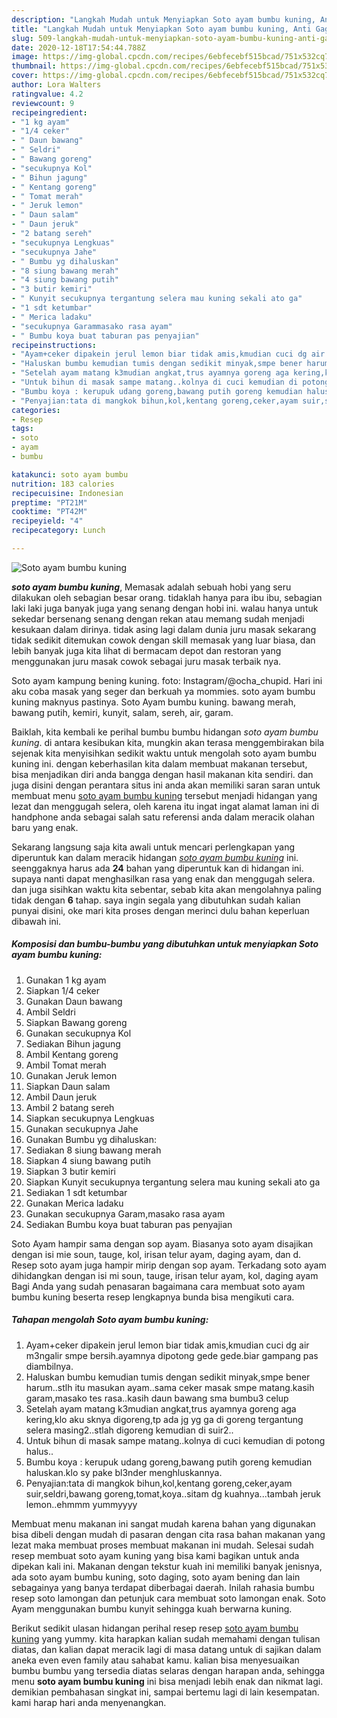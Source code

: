 ```yaml
---
description: "Langkah Mudah untuk Menyiapkan Soto ayam bumbu kuning, Anti Gagal"
title: "Langkah Mudah untuk Menyiapkan Soto ayam bumbu kuning, Anti Gagal"
slug: 509-langkah-mudah-untuk-menyiapkan-soto-ayam-bumbu-kuning-anti-gagal
date: 2020-12-18T17:54:44.788Z
image: https://img-global.cpcdn.com/recipes/6ebfecebf515bcad/751x532cq70/soto-ayam-bumbu-kuning-foto-resep-utama.jpg
thumbnail: https://img-global.cpcdn.com/recipes/6ebfecebf515bcad/751x532cq70/soto-ayam-bumbu-kuning-foto-resep-utama.jpg
cover: https://img-global.cpcdn.com/recipes/6ebfecebf515bcad/751x532cq70/soto-ayam-bumbu-kuning-foto-resep-utama.jpg
author: Lora Walters
ratingvalue: 4.2
reviewcount: 9
recipeingredient:
- "1 kg ayam"
- "1/4 ceker"
- " Daun bawang"
- " Seldri"
- " Bawang goreng"
- "secukupnya Kol"
- " Bihun jagung"
- " Kentang goreng"
- " Tomat merah"
- " Jeruk lemon"
- " Daun salam"
- " Daun jeruk"
- "2 batang sereh"
- "secukupnya Lengkuas"
- "secukupnya Jahe"
- " Bumbu yg dihaluskan"
- "8 siung bawang merah"
- "4 siung bawang putih"
- "3 butir kemiri"
- " Kunyit secukupnya tergantung selera mau kuning sekali ato ga"
- "1 sdt ketumbar"
- " Merica ladaku"
- "secukupnya Garammasako rasa ayam"
- " Bumbu koya buat taburan pas penyajian"
recipeinstructions:
- "Ayam+ceker dipakein jerul lemon biar tidak amis,kmudian cuci dg air m3ngalir smpe bersih.ayamnya dipotong gede gede.biar gampang pas diambilnya."
- "Haluskan bumbu kemudian tumis dengan sedikit minyak,smpe bener harum..stlh itu masukan ayam..sama ceker masak smpe matang.kasih garam,masako tes rasa..kasih daun bawang sma bumbu3 celup"
- "Setelah ayam matang k3mudian angkat,trus ayamnya goreng aga kering,klo aku sknya digoreng,tp ada jg yg ga di goreng tergantung selera masing2..stlah digoreng kemudian di suir2.."
- "Untuk bihun di masak sampe matang..kolnya di cuci kemudian di potong halus.."
- "Bumbu koya : kerupuk udang goreng,bawang putih goreng kemudian haluskan.klo sy pake bl3nder menghluskannya."
- "Penyajian:tata di mangkok bihun,kol,kentang goreng,ceker,ayam suir,seldri,bawang goreng,tomat,koya..sitam dg kuahnya...tambah jeruk lemon..ehmmm yummyyyy"
categories:
- Resep
tags:
- soto
- ayam
- bumbu

katakunci: soto ayam bumbu 
nutrition: 183 calories
recipecuisine: Indonesian
preptime: "PT21M"
cooktime: "PT42M"
recipeyield: "4"
recipecategory: Lunch

---
```



![Soto ayam bumbu kuning](https://img-global.cpcdn.com/recipes/6ebfecebf515bcad/751x532cq70/soto-ayam-bumbu-kuning-foto-resep-utama.jpg)

<b><i>soto ayam bumbu kuning</i></b>, Memasak adalah sebuah hobi yang seru dilakukan oleh sebagian besar orang. tidaklah hanya para ibu ibu, sebagian laki laki juga banyak juga yang senang dengan hobi ini. walau hanya untuk sekedar bersenang senang dengan rekan atau memang sudah menjadi kesukaan dalam dirinya. tidak asing lagi dalam dunia juru masak sekarang tidak sedikit ditemukan cowok dengan skill memasak yang luar biasa, dan lebih banyak juga kita lihat di bermacam depot dan restoran yang menggunakan juru masak cowok sebagai juru masak terbaik nya.

Soto ayam kampung bening kuning. foto: Instagram/@ocha_chupid. Hari ini aku coba masak yang seger dan berkuah ya mommies. soto ayam bumbu kuning maknyus pastinya. Soto Ayam bumbu kuning. bawang merah, bawang putih, kemiri, kunyit, salam, sereh, air, garam.

Baiklah, kita kembali ke perihal bumbu bumbu hidangan <i>soto ayam bumbu kuning</i>. di antara kesibukan kita, mungkin akan terasa menggembirakan bila sejenak kita menyisihkan sedikit waktu untuk mengolah soto ayam bumbu kuning ini. dengan keberhasilan kita dalam membuat makanan tersebut, bisa menjadikan diri anda bangga dengan hasil makanan kita sendiri. dan juga disini dengan perantara situs ini anda akan memiliki saran saran untuk membuat menu <u>soto ayam bumbu kuning</u> tersebut menjadi hidangan yang lezat dan menggugah selera, oleh karena itu ingat ingat alamat laman ini di handphone anda sebagai salah satu referensi anda dalam meracik olahan baru yang enak.


Sekarang langsung saja kita awali untuk mencari perlengkapan yang diperuntuk kan dalam meracik hidangan <u><i>soto ayam bumbu kuning</i></u> ini. seenggaknya harus ada <b>24</b> bahan yang diperuntuk kan di hidangan ini. supaya nanti dapat menghasilkan rasa yang enak dan menggugah selera. dan juga sisihkan waktu kita sebentar, sebab kita akan mengolahnya paling tidak dengan <b>6</b> tahap. saya ingin segala yang dibutuhkan sudah kalian punyai disini, oke mari kita proses dengan merinci dulu bahan keperluan dibawah ini.

<!--inarticleads1-->

##### Komposisi dan bumbu-bumbu yang dibutuhkan untuk menyiapkan Soto ayam bumbu kuning:

1. Gunakan 1 kg ayam
1. Siapkan 1/4 ceker
1. Gunakan  Daun bawang
1. Ambil  Seldri
1. Siapkan  Bawang goreng
1. Gunakan secukupnya Kol
1. Sediakan  Bihun jagung
1. Ambil  Kentang goreng
1. Ambil  Tomat merah
1. Gunakan  Jeruk lemon
1. Siapkan  Daun salam
1. Ambil  Daun jeruk
1. Ambil 2 batang sereh
1. Siapkan secukupnya Lengkuas
1. Gunakan secukupnya Jahe
1. Gunakan  Bumbu yg dihaluskan:
1. Sediakan 8 siung bawang merah
1. Siapkan 4 siung bawang putih
1. Siapkan 3 butir kemiri
1. Siapkan  Kunyit secukupnya tergantung selera mau kuning sekali ato ga
1. Sediakan 1 sdt ketumbar
1. Gunakan  Merica ladaku
1. Gunakan secukupnya Garam,masako rasa ayam
1. Sediakan  Bumbu koya buat taburan pas penyajian


Soto Ayam hampir sama dengan sop ayam. Biasanya soto ayam disajikan dengan isi mie soun, tauge, kol, irisan telur ayam, daging ayam, dan d. Resep soto ayam juga hampir mirip dengan sop ayam. Terkadang soto ayam dihidangkan dengan isi mi soun, tauge, irisan telur ayam, kol, daging ayam Bagi Anda yang sudah penasaran bagaimana cara membuat soto ayam bumbu kuning beserta resep lengkapnya bunda bisa mengikuti cara. 

<!--inarticleads2-->

##### Tahapan mengolah Soto ayam bumbu kuning:

1. Ayam+ceker dipakein jerul lemon biar tidak amis,kmudian cuci dg air m3ngalir smpe bersih.ayamnya dipotong gede gede.biar gampang pas diambilnya.
1. Haluskan bumbu kemudian tumis dengan sedikit minyak,smpe bener harum..stlh itu masukan ayam..sama ceker masak smpe matang.kasih garam,masako tes rasa..kasih daun bawang sma bumbu3 celup
1. Setelah ayam matang k3mudian angkat,trus ayamnya goreng aga kering,klo aku sknya digoreng,tp ada jg yg ga di goreng tergantung selera masing2..stlah digoreng kemudian di suir2..
1. Untuk bihun di masak sampe matang..kolnya di cuci kemudian di potong halus..
1. Bumbu koya : kerupuk udang goreng,bawang putih goreng kemudian haluskan.klo sy pake bl3nder menghluskannya.
1. Penyajian:tata di mangkok bihun,kol,kentang goreng,ceker,ayam suir,seldri,bawang goreng,tomat,koya..sitam dg kuahnya...tambah jeruk lemon..ehmmm yummyyyy


Membuat menu makanan ini sangat mudah karena bahan yang digunakan bisa dibeli dengan mudah di pasaran dengan cita rasa bahan makanan yang lezat maka membuat proses membuat makanan ini mudah. Selesai sudah resep membuat soto ayam kuning yang bisa kami bagikan untuk anda dipekan kali ini. Makanan dengan tekstur kuah ini memiliki banyak jenisnya, ada soto ayam bumbu kuning, soto daging, soto ayam bening dan lain sebagainya yang banya terdapat diberbagai daerah. Inilah rahasia bumbu resep soto lamongan dan petunjuk cara membuat soto lamongan enak. Soto Ayam menggunakan bumbu kunyit sehingga kuah berwarna kuning. 

Berikut sedikit ulasan hidangan perihal resep resep <u>soto ayam bumbu kuning</u> yang yummy. kita harapkan kalian sudah memahami dengan tulisan diatas, dan kalian dapat meracik lagi di masa datang untuk di sajikan dalam aneka even even family atau sahabat kamu. kalian bisa menyesuaikan bumbu bumbu yang tersedia diatas selaras dengan harapan anda, sehingga menu <b>soto ayam bumbu kuning</b> ini bisa menjadi lebih enak dan nikmat lagi. demikian pembahasan singkat ini, sampai bertemu lagi di lain kesempatan. kami harap hari anda menyenangkan.
